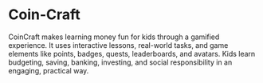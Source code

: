 # Coin-Craft
CoinCraft makes learning money fun for kids through a gamified experience. It uses interactive lessons, real-world tasks, and game elements like points, badges, quests, leaderboards, and avatars. Kids learn budgeting, saving, banking, investing, and social responsibility in an engaging, practical way.
